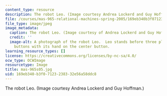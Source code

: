 ```yaml
---
content_type: resource
description: The robot Leo. (Image courtesy Andrea Lockerd and Guy Hoffman.)
file: /courses/mas-965-relational-machines-spring-2005/169eb340b3f07123238332e56a58ddc8_mas-965s05.jpg
file_type: image/jpeg
image_metadata:
  caption: The robot Leo. (Image courtesy of Andrea Lockerd and Guy Hoffman.)
  credit: ''
  image-alt: A photograph of the robot Leo.  Leo stands before three plunger style
    buttons with its hand on the center button.
learning_resource_types: []
license: https://creativecommons.org/licenses/by-nc-sa/4.0/
ocw_type: OCWImage
resourcetype: Image
title: mas-965s05.jpg
uid: 169eb340-b3f0-7123-2383-32e56a58ddc8
---
```

The robot Leo. (Image courtesy Andrea Lockerd and Guy Hoffman.)